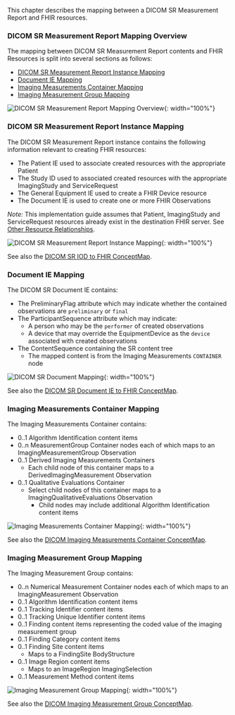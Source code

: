 This chapter describes the mapping between a DICOM SR Measurement Report and FHIR resources.

### DICOM SR Measurement Report Mapping Overview
<a name="sr_report_mapping"></a>
The mapping between DICOM SR Measurement Report contents and FHIR Resources is split into several sections as follows:
* [DICOM SR Measurement Report Instance Mapping](#sr_instance)
* [Document IE Mapping](#sr_document)
* [Imaging Measurements Container Mapping](#imaging_measurements_container)
* [Imaging Measurement Group Mapping](#imaging_measurement_group)

[comment]: <> (* [Imaging Measurement Mapping]&#40;#imaging_measurement&#41;)

[comment]: <> (* [Imaging Qualitative Evaluation Mapping]&#40;#imaging_qualitative_evaluation&#41;)

[comment]: <> (* [Derived Imaging Measurement Mapping]&#40;#derived_imaging_measurement&#41;)

![DICOM SR Measurement Report Mapping Overview](./dicom_sr_measurement_report_mapping_overview.svg){: width="100%"}

### DICOM SR Measurement Report Instance Mapping
<a name="sr_instance"></a>

The DICOM SR Measurement Report instance contains the following information relevant to creating FHIR resources:
* The Patient IE used to associate created resources with the appropriate Patient
* The Study ID used to associated created resources with the appropriate ImagingStudy and ServiceRequest
* The General Equipment IE used to create a FHIR Device resource
* The Document IE is used to create one or more FHIR Observations

*Note:* This implementation guide assumes that Patient, ImagingStudy and ServiceRequest resources already exist in the destination FHIR server. See [Other Resource Relationships](architecture.html#other_resources).

![DICOM SR Measurement Report Instance Mapping](./dicom_sr_measurement_report_mapping.svg){: width="100%"}

See also the [DICOM SR IOD to FHIR ConceptMap](ConceptMap-dicom-sr-measurement-report-to-fhir.html).

### Document IE Mapping
<a name="sr_document"></a>

The DICOM SR Document IE contains:
* The PreliminaryFlag attribute which may indicate whether the contained observations are `preliminary` or `final`
* The ParticipantSequence attribute which may indicate:
    * A person who may be the `performer` of created observations
    * A device that may override the EquipmentDevice as the `device` associated with created observations
* The ContentSequence containing the SR content tree
    * The mapped content is from the Imaging Measurements `CONTAINER` node

![DICOM SR Document Mapping](./dicom_sr_document_ie_mapping.svg){: width="100%"}

See also the [DICOM SR Document IE to FHIR ConceptMap](ConceptMap-dicom-document-ie-to-fhir.html).

### Imaging Measurements Container Mapping
<a name="imaging_measurements_container"></a>

The Imaging Measurements Container contains:
* 0..1 Algorithm Identification content items
* 0..n MeasurementGroup Container nodes each of which maps to an ImagingMeasurementGroup Observation
* 0..1 Derived Imaging Measurements Containers
    * Each child node of this container maps to a DerivedImagingMeasurement Observation
* 0..1 Qualitative Evaluations Container
    * Select child nodes of this container maps to a ImagingQualitativeEvaluations Observation
        * Child nodes may include additional Algorithm Identification content items

![Imaging Measurements Container Mapping](./imaging_measurements_container_mapping.svg){: width="100%"}

See also the [DICOM Imaging Measurements Container ConceptMap](ConceptMap-dicom-imaging-measurements-container-to-fhir.html).

### Imaging Measurement Group Mapping
<a name="imaging_measurement_group"></a>

The Imaging Measurement Group contains:
* 0..n Numerical Measurement Container nodes each of which maps to an ImagingMeasurement Observation
* 0..1 Algorithm Identification content items
* 0..1 Tracking Identifier content items
* 0..1 Tracking Unique Identifier content items
* 0..1 Finding content items representing the coded value of the imaging measurement group
* 0..1 Finding Category content items
* 0..1 Finding Site content items
   * Maps to a FindingSite BodyStructure
* 0..1 Image Region content items
   * Maps to an ImageRegion ImagingSelection
* 0..1 Measurement Method content items

![Imaging Measurement Group Mapping](./imaging_measurement_group_mapping.svg){: width="100%"}

See also the [DICOM Imaging Measurement Group ConceptMap](ConceptMap-dicom-imaging-measurement-group-to-fhir.html).

[comment]: <> (### Imaging Measurement Mapping)

[comment]: <> (<a name="imaging_measurement"></a>)

[comment]: <> (![Imaging Measurement Mapping]&#40;./imaging_measurement_mapping.svg&#41;{: width="100%"})

[comment]: <> (See also the [DICOM Imaging Measurement ConceptMap]&#40;ConceptMap-dicom-imaging-measurement-to-fhir.html&#41;.)

[comment]: <> (### Imaging Qualitative Evaluation Mapping)

[comment]: <> (<a name="imaging_qualitative_evaluation"></a>)

[comment]: <> (![Imaging Qualitative Evaluation Mapping]&#40;./imaging_qualitative_evaluation_mapping.svg&#41;{: width="100%"})

[comment]: <> (See also the [DICOM Imaging Qualitative Evaluation ConceptMap]&#40;ConceptMap-dicom-imaging-qualitative-evaluation-to-fhir.html&#41;.)

[comment]: <> (### Derived Imaging Measurement Mapping)

[comment]: <> (<a name="derived_imaging_measurement"></a>)

[comment]: <> (![Derived Imaging Measurement Mapping]&#40;./derived_imaging_measurement_mapping.svg&#41;{: width="100%"})

[comment]: <> (See also the [DICOM Derived Imaging Measurement ConceptMap]&#40;ConceptMap-dicom-derived-imaging-measurement-to-fhir.html&#41;.)
